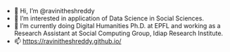 - 👋 Hi, I’m @ravinitheshreddy
- 👀 I’m interested in application of Data Science in Social Sciences.
- 🌱 I’m currently doing Digital Humanities Ph.D. at EPFL and working as a Research Assistant at Social Computing Group, Idiap Research Institute.
- 📫 https://ravinitheshreddy.github.io/

<!---
ravinitheshreddy/ravinitheshreddy is a ✨ special ✨ repository because its `README.md` (this file) appears on your GitHub profile.
You can click the Preview link to take a look at your changes.
--->
